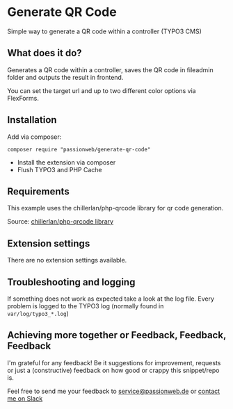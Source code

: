 # Generate QR Code

Simple way to generate a QR code within a controller (TYPO3 CMS)

## What does it do?

Generates a QR code within a controller, saves the QR code in fileadmin folder and outputs the result in frontend.

You can set the target url and up to two different color options via FlexForms.

## Installation

Add via composer:

    composer require "passionweb/generate-qr-code"

* Install the extension via composer
* Flush TYPO3 and PHP Cache

## Requirements

This example uses the chillerlan/php-qrcode library for qr code generation.

Source: [chillerlan/php-qrcode library](https://github.com/chillerlan/php-qrcode "chillerlan/php-qrcode")

## Extension settings

There are no extension settings available.

## Troubleshooting and logging

If something does not work as expected take a look at the log file.
Every problem is logged to the TYPO3 log (normally found in `var/log/typo3_*.log`)

## Achieving more together or Feedback, Feedback, Feedback

I'm grateful for any feedback! Be it suggestions for improvement, requests or just a (constructive) feedback on how good or crappy this snippet/repo is.

Feel free to send me your feedback to [service@passionweb.de](mailto:service@passionweb.de "Send Feedback") or [contact me on Slack](https://typo3.slack.com/team/U02FG49J4TG "Contact me on Slack")
